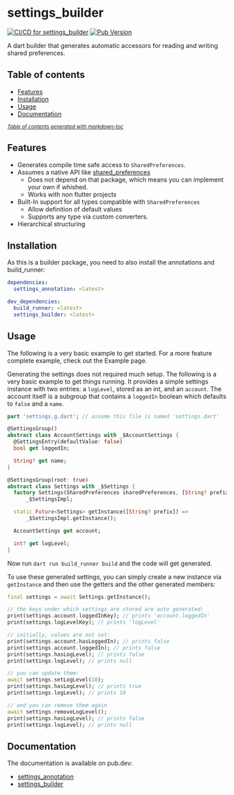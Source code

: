 # settings_builder
[![CI/CD for settings_builder](https://github.com/Skycoder42/settings_builder/actions/workflows/settings_builder_ci.yaml/badge.svg)](https://github.com/Skycoder42/settings_builder/actions/workflows/settings_builder_ci.yaml)
[![Pub Version](https://img.shields.io/pub/v/settings_builder)](https://pub.dev/packages/settings_builder)

A dart builder that generates automatic accessors for reading and writing shared preferences.

## Table of contents
- [Features](#features)
- [Installation](#installation)
- [Usage](#usage)
- [Documentation](#documentation)

<small><i><a href='http://ecotrust-canada.github.io/markdown-toc/'>Table of contents generated with markdown-toc</a></i></small>

## Features
- Generates compile time safe access to `SharedPreferences`.
- Assumes a native API like [shared_preferences](https://pub.dev/packages/shared_preferences)
  - Does not depend on that package, which means you can implement your own if whished.
  - Works with non flutter projects
- Built-In support for all types compatible with `SharedPreferences`
  - Allow definition of default values
  - Supports any type via custom converters.
- Hierarchical structuring

## Installation
As this is a builder package, you need to also install the annotations and build_runner:

```pubspec.yaml
dependencies:
  settings_annotation: <latest>

dev_dependencies:
  build_runner: <latest>
  settings_builder: <latest>
```

## Usage
The following is a very basic example to get started. For a more feature complete example, check out the Example page.

Generating the settings does not required much setup. The following is a very basic example to get things running. It
provides a simple settings instance with two entries: a `logLevel`, stored as an int, and an `account`. The account
itself is a subgroup that contains a `loggedIn` boolean which defaults to `false` and a `name`.

```.dart
part 'settings.g.dart'; // assume this file is named 'settings.dart'

@SettingsGroup()
abstract class AccountSettings with _$AccountSettings {
  @SettingsEntry(defaultValue: false)
  bool get loggedIn;

  String? get name;
}

@SettingsGroup(root: true)
abstract class Settings with _$Settings {
  factory Settings(SharedPreferences sharedPreferences, [String? prefix]) =
      _$SettingsImpl;

  static Future<Settings> getInstance([String? prefix]) =>
      _$SettingsImpl.getInstance();

  AccountSettings get account;

  int? get logLevel;
}
```

Now run `dart run build_runner build` and the code will get generated.

To use these generated settings, you can simply create a new instance via `getInstance` and then use the getters and
the other generated members:

```.dart
final settings = await Settings.getInstance();

// the keys under which settings are stored are auto generated:
print(settings.account.loggedInKey); // prints 'account.loggedIn'
print(settings.logLevelKey); // prints 'logLevel'

// initially, values are not set:
print(settings.account.hasLoggedIn); // prints false
print(settings.account.loggedIn); // prints false
print(settings.hasLogLevel); // prints false
print(settings.logLevel); // prints null

// you can update them:
await settings.setLogLevel(10);
print(settings.hasLogLevel); // prints true
print(settings.logLevel); // prints 10

// and you can remove them again
await settings.removeLogLevel();
print(settings.hasLogLevel); // prints false
print(settings.logLevel); // prints null
```

## Documentation
The documentation is available on pub.dev:
- [settings_annotation](https://pub.dev/documentation/settings_annotation/latest/)
- [settings_builder](https://pub.dev/documentation/settings_builder/latest/)
